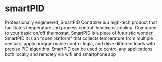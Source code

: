 # smartPID
Professionally engineered, SmartPID Controller is a high-tech product that facilitates temperature and process control: heating or cooling. Compared to your basic on/off thermostat, SmartPID is a piece of futuristic wonder.  SmartPID it is an “open platform”  that collects temperature from multiple sensors, apply programmable control logic, and drive different loads with precise PID  algorithm. SmartPID can be used to control any applications both locally and remotely via wifi and smartphone app
